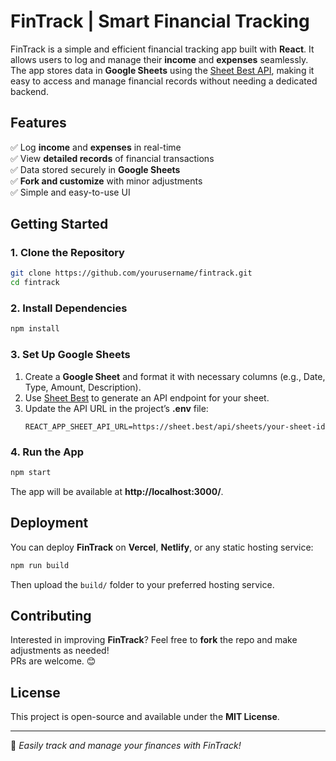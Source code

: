 # FinTrack | Smart Financial Tracking

FinTrack is a simple and efficient financial tracking app built with **React**. It allows users to log and manage their **income** and **expenses** seamlessly. The app stores data in **Google Sheets** using the [Sheet Best API](https://sheet.best/), making it easy to access and manage financial records without needing a dedicated backend.

## Features

✅ Log **income** and **expenses** in real-time  
✅ View **detailed records** of financial transactions  
✅ Data stored securely in **Google Sheets**  
✅ **Fork and customize** with minor adjustments  
✅ Simple and easy-to-use UI

## Getting Started

### 1. Clone the Repository
```bash
git clone https://github.com/yourusername/fintrack.git
cd fintrack
```

### 2. Install Dependencies
```bash
npm install
```

### 3. Set Up Google Sheets
1. Create a **Google Sheet** and format it with necessary columns (e.g., Date, Type, Amount, Description).
2. Use [Sheet Best](https://sheet.best/) to generate an API endpoint for your sheet.
3. Update the API URL in the project’s **.env** file:
   ```env
   REACT_APP_SHEET_API_URL=https://sheet.best/api/sheets/your-sheet-id
   ```

### 4. Run the App
```bash
npm start
```
The app will be available at **http://localhost:3000/**.

## Deployment
You can deploy **FinTrack** on **Vercel**, **Netlify**, or any static hosting service:
```bash
npm run build
```
Then upload the `build/` folder to your preferred hosting service.

## Contributing
Interested in improving **FinTrack**? Feel free to **fork** the repo and make adjustments as needed!  
PRs are welcome. 😊

## License
This project is open-source and available under the **MIT License**.

---
🚀 *Easily track and manage your finances with FinTrack!*

